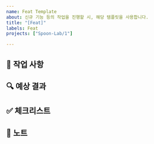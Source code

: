 ```yaml
---
name: Feat Template
about: 신규 기능 등의 작업을 진행할 시, 해당 템플릿을 사용합니다.
title: "[Feat]"
labels: Feat
projects: ["Spoon-Lab/1"]

---
```


## 🧰 작업 사항
<!-- 이슈를 생성한 이유나 어떤 작업을 진행할 것인지 내용을 작성합니다.  -->

## 🔍 예상 결과
<!-- 이슈 작업 후에 적용될 예상되는 결과를 작성합니다. -->

## ✅ 체크리스트
<!-- 해당 사항은 선택입니다. -->
<!-- 작업와 관련하여 최소한으로 구현되거나, 적용되어야 할 사항들을 기록합니다. -->
<!-- 본인이 작업하면서 어떤 일을 해야할지 정리하고 관리하고 싶다면 적극적으로 활용해보셔도 좋아요. -->

## 🔖 노트
<!-- 해당 사항은 선택입니다. -->
<!-- 기능과 관련하여 참고할 내용이나 디자인이 있을 시 추가합니다. -->
